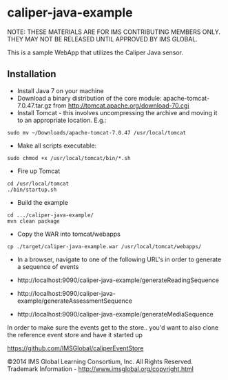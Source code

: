 caliper-java-example
====================
NOTE: THESE MATERIALS ARE FOR IMS CONTRIBUTING MEMBERS ONLY. THEY MAY NOT BE RELEASED UNTIL APPROVED BY IMS GLOBAL.

This is a sample WebApp that utilizes the Caliper Java sensor.

## Installation

* Install Java 7 on your machine
* Download a binary distribution of the core module: apache-tomcat-7.0.47.tar.gz from http://tomcat.apache.org/download-70.cgi
* Install Tomcat - this involves uncompressing the archive and moving it to an appropriate location. E.g.:
```
sudo mv ~/Downloads/apache-tomcat-7.0.47 /usr/local/tomcat
```
* Make all scripts executable:
```
sudo chmod +x /usr/local/tomcat/bin/*.sh
```
* Fire up Tomcat
```
cd /usr/local/tomcat
./bin/startup.sh
```
* Build the example
```
cd .../caliper-java-example/
mvn clean package
```
* Copy the WAR into tomcat/webapps
```
cp ./target/caliper-java-example.war /usr/local/tomcat/webapps/
```
* In a browser, navigate to one of the following URL's in order to generate a sequence of events

 * http://localhost:9090/caliper-java-example/generateReadingSequence
 * http://localhost:9090/caliper-java-example/generateAssessmentSequence
 * http://localhost:9090/caliper-java-example/generateMediaSequence

In order to make sure the events get to the store.. you'd want to also clone the reference event store and have it started up

https://github.com/IMSGlobal/caliperEventStore


©2014 IMS Global Learning Consortium, Inc. All Rights Reserved.  Trademark Information - http://www.imsglobal.org/copyright.html
